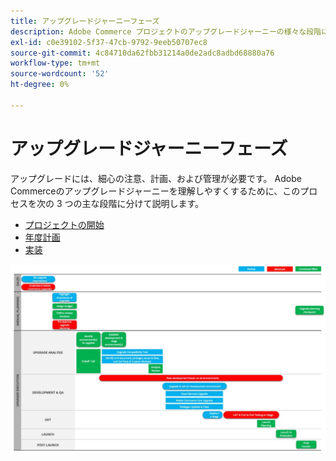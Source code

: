 ```yaml
---
title: アップグレードジャーニーフェーズ
description: Adobe Commerce プロジェクトのアップグレードジャーニーの様々な段階について説明します。
exl-id: c0e39102-5f37-47cb-9792-9eeb50707ec8
source-git-commit: 4c84710da62fbb31214a0de2adc8adbd68880a76
workflow-type: tm+mt
source-wordcount: '52'
ht-degree: 0%

---
```


# アップグレードジャーニーフェーズ

アップグレードには、細心の注意、計画、および管理が必要です。 Adobe Commerceのアップグレードジャーニーを理解しやすくするために、このプロセスを次の 3 つの主な段階に分けて説明します。

- [プロジェクトの開始](project-launch.md)
- [年度計画](annual-planning.md)
- [実装](implementation.md)

![ アップグレードジャーニーフェーズ ](../../assets/upgrade-guide/upgrade-journey-phases.svg)
